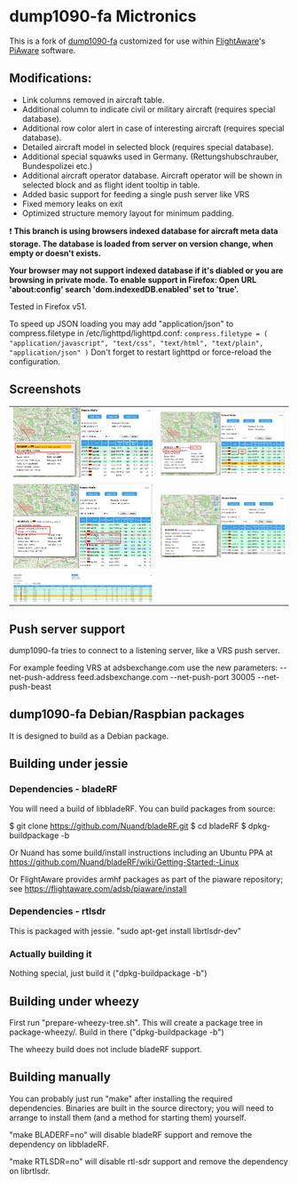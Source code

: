 # dump1090-fa Mictronics

This is a fork of [dump1090-fa](https://github.com/flightaware/dump1090)
customized for use within [FlightAware](http://flightaware.com)'s
[PiAware](http://flightaware.com/adsb/piaware) software.

## Modifications:

* Link columns removed in aircraft table.
* Additional column to indicate civil or military aircraft (requires special database).
* Additional row color alert in case of interesting aircraft (requires special database).
* Detailed aircraft model in selected block (requires special database).
* Additional special squawks used in Germany. (Rettungshubschrauber, Bundespolizei etc.)
* Additional aircraft operator database. Aircraft operator will be shown in selected block
  and as flight ident tooltip in table.
* Added basic support for feeding a single push server like VRS
* Fixed memory leaks on exit
* Optimized structure memory layout for minimum padding.

:exclamation: **This branch is using browsers indexed database for aircraft meta data storage. The database
is loaded from server on version change, when empty or doesn't exists.**

**Your browser may not support indexed database if it's diabled or you are browsing in private mode.
To enable support in Firefox: Open URL 'about:config' search 'dom.indexedDB.enabled' set to 'true'.**

Tested in Firefox v51.

To speed up JSON loading you may add "application/json" to compress.filetype in /etc/lighttpd/lighttpd.conf:
`compress.filetype = ( "application/javascript", "text/css", "text/html", "text/plain", "application/json" )`
Don't forget to restart lighttpd or force-reload the configuration.

## Screenshots

<table>
    <tr>
        <td>
            <img alt="mod 1" src="docs/screenshots/dump1090-fa_mod1.png">
        </td>
        <td>
            <img alt="mod 2" src="docs/screenshots/dump1090-fa_mod2.png">
        </td>
    </tr>
    <tr>
        <td>
            <img alt="mod 4" src="docs/screenshots/dump1090-fa_mod4.png">
        </td>
        <td>
            <img alt="mod 5" src="docs/screenshots/dump1090-fa_mod5.png">
        </td>
    </tr>
    <tr>
        <td>
            <img alt="mod 3" src="docs/screenshots/dump1090-fa_mod3.png">
        </td>
    </tr>
</table>

## Push server support

dump1090-fa tries to connect to a listening server, like a VRS push server.

For example feeding VRS at adsbexchange.com use the new parameters:
--net-push-address feed.adsbexchange.com --net-push-port 30005 --net-push-beast

## dump1090-fa Debian/Raspbian packages

It is designed to build as a Debian package.

## Building under jessie

### Dependencies - bladeRF

You will need a build of libbladeRF. You can build packages from source:

$ git clone https://github.com/Nuand/bladeRF.git
$ cd bladeRF
$ dpkg-buildpackage -b

Or Nuand has some build/install instructions including an Ubuntu PPA
at https://github.com/Nuand/bladeRF/wiki/Getting-Started:-Linux

Or FlightAware provides armhf packages as part of the piaware repository;
see https://flightaware.com/adsb/piaware/install

### Dependencies - rtlsdr

This is packaged with jessie. "sudo apt-get install librtlsdr-dev"

### Actually building it

Nothing special, just build it ("dpkg-buildpackage -b")

## Building under wheezy

First run "prepare-wheezy-tree.sh". This will create a package tree in
package-wheezy/. Build in there ("dpkg-buildpackage -b")

The wheezy build does not include bladeRF support.

## Building manually

You can probably just run "make" after installing the required dependencies.
Binaries are built in the source directory; you will need to arrange to
install them (and a method for starting them) yourself.

"make BLADERF=no" will disable bladeRF support and remove the dependency on
libbladeRF.

"make RTLSDR=no" will disable rtl-sdr support and remove the dependency on
librtlsdr.
